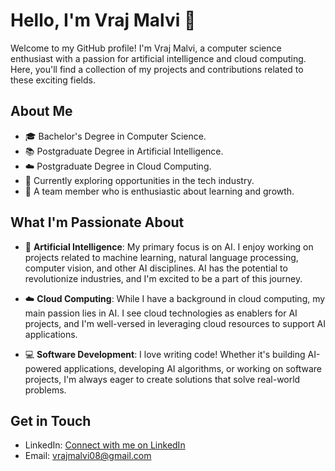 # Hello, I'm Vraj Malvi 👋

Welcome to my GitHub profile! I'm Vraj Malvi, a computer science enthusiast with a passion for artificial intelligence and cloud computing. Here, you'll find a collection of my projects and contributions related to these exciting fields.

## About Me

- 🎓 Bachelor's Degree in Computer Science.
- 📚 Postgraduate Degree in Artificial Intelligence.
- ☁️ Postgraduate Degree in Cloud Computing.
- 💼 Currently exploring opportunities in the tech industry.
- 🌱 A team member who is enthusiastic about learning and growth.

## What I'm Passionate About

- 🤖 **Artificial Intelligence**: My primary focus is on AI. I enjoy working on projects related to machine learning, natural language processing, computer vision, and other AI disciplines. AI has the potential to revolutionize industries, and I'm excited to be a part of this journey.

- ☁️ **Cloud Computing**: While I have a background in cloud computing, my main passion lies in AI. I see cloud technologies as enablers for AI projects, and I'm well-versed in leveraging cloud resources to support AI applications.

- 💻 **Software Development**: I love writing code! Whether it's building AI-powered applications, developing AI algorithms, or working on software projects, I'm always eager to create solutions that solve real-world problems.

## Get in Touch

- LinkedIn: [Connect with me on LinkedIn](https://www.linkedin.com/in/vraj-m-6bb69a87)
- Email: [vrajmalvi08@gmail.com](mailto:vrajmalvi08@gmail.com)

<!---
VrajMalvi/VrajMalvi is a ✨ special ✨ repository because its `README.md` (this file) appears on your GitHub profile.
You can click the Preview link to take a look at your changes.
--->
